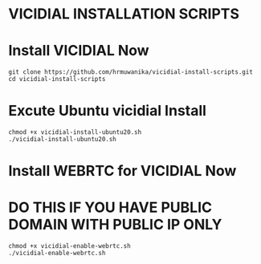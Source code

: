# VICIDIAL INSTALLATION SCRIPTS
# Install VICIDIAL Now

```
git clone https://github.com/hrmuwanika/vicidial-install-scripts.git
cd vicidial-install-scripts
```

# Excute Ubuntu vicidial Install
```
chmod +x vicidial-install-ubuntu20.sh
./vicidial-install-ubuntu20.sh
```

# Install WEBRTC for VICIDIAL Now
# DO THIS IF YOU HAVE PUBLIC DOMAIN WITH PUBLIC IP ONLY

```
chmod +x vicidial-enable-webrtc.sh
./vicidial-enable-webrtc.sh
```
